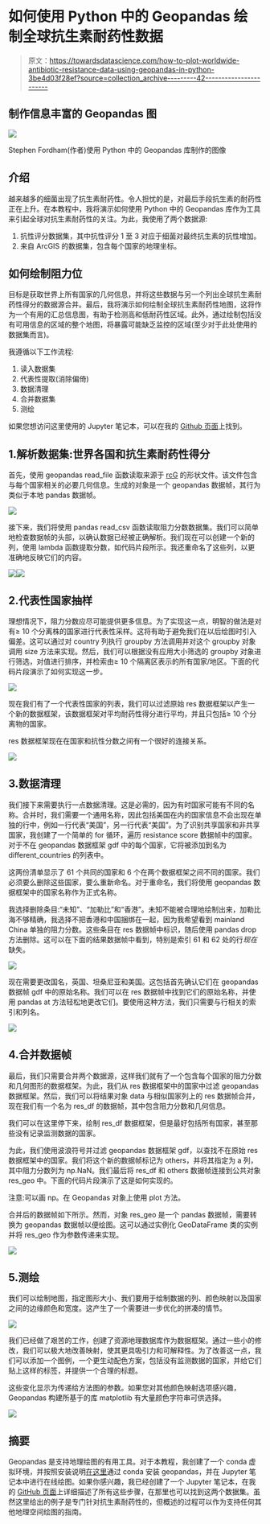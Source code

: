 # 如何使用 Python 中的 Geopandas 绘制全球抗生素耐药性数据

> 原文：<https://towardsdatascience.com/how-to-plot-worldwide-antibiotic-resistance-data-using-geopandas-in-python-3be4d03f28ef?source=collection_archive---------42----------------------->

## 制作信息丰富的 Geopandas 图

![](img/f17b6f84b5945930ee31c871e0f81e38.png)

Stephen Fordham(作者)使用 Python 中的 Geopandas 库制作的图像

## 介绍

越来越多的细菌出现了抗生素耐药性。令人担忧的是，对最后手段抗生素的耐药性正在上升。在本教程中，我将演示如何使用 Python 中的 Geopandas 库作为工具来引起全球对抗生素耐药性的关注。为此，我使用了两个数据源:

1.  抗性评分数据集，其中抗性评分 1 至 3 对应于细菌对最终抗生素的抗性增加。
2.  来自 ArcGIS 的数据集，包含每个国家的地理坐标。

## 如何绘制阻力位

目标是获取世界上所有国家的几何信息，并将这些数据与另一个列出全球抗生素耐药性得分的数据源合并。最后，我将演示如何绘制全球抗生素耐药性地图，这将作为一个有用的汇总信息图，有助于检测高和低耐药性区域。此外，通过绘制包括没有可用信息的区域的整个地图，将暴露可能缺乏监控的区域(至少对于此处使用的数据集而言)。

我遵循以下工作流程:

1.  读入数据集
2.  代表性提取(消除偏倚)
3.  数据清理
4.  合并数据集
5.  测绘

如果您想访问这里使用的 Jupyter 笔记本，可以在我的 [Github 页面](https://github.com/StephenFordham/Geopandas_mapping_tutorial)上找到。

## 1.解析数据集:世界各国和抗生素耐药性得分

首先，使用 geopandas read_file 函数读取来源于 [rcG](https://hub.arcgis.com/datasets/a21fdb46d23e4ef896f31475217cbb08_1?geometry=151.172%2C-89.998%2C-151.172%2C-79.513) 的形状文件。该文件包含与每个国家相关的必要几何信息。生成的对象是一个 geopandas 数据帧，其行为类似于本地 pandas 数据帧。

![](img/59d7c114463c5317ef438765e60c1560.png)

接下来，我们将使用 pandas read_csv 函数读取阻力分数数据集。我们可以简单地检查数据帧的头部，以确认数据已经被正确解析。我们现在可以创建一个新的列，使用 lambda 函数提取分数，如代码片段所示。我还重命名了这些列，以更准确地反映它们的内容。

![](img/c520b4d15902dd8d6ed21808b2a3c713.png)![](img/042f03346e8653f5f5adc67b670d9663.png)

## 2.代表性国家抽样

理想情况下，阻力分数应尽可能提供更多信息。为了实现这一点，明智的做法是对有≥ 10 个分离株的国家进行代表性采样。这将有助于避免我们在以后绘图时引入偏差。这可以通过对 country 列执行 groupby 方法调用并对这个 groupby 对象调用 size 方法来实现。然后，我们可以根据没有应用大小筛选的 groupby 对象进行筛选，对值进行排序，并检索由≥ 10 个隔离区表示的所有国家/地区。下面的代码片段演示了如何实现这一步。

![](img/2d260fee47c832e2c6f3d9fa87920c2e.png)

现在我们有了一个代表性国家的列表，我们可以过滤原始 res 数据框架以产生一个新的数据框架，该数据框架对平均耐药性得分进行平均，并且只包括≥ 10 个分离物的国家。

res 数据框架现在在国家和抗性分数之间有一个很好的连接关系。

![](img/5499ea7b41695e438e45ebe48787eb11.png)

## 3.数据清理

我们接下来需要执行一点数据清理。这是必需的，因为有时国家可能有不同的名称。合并时，我们需要一个通用名称，因此包括美国在内的国家信息不会出现在单独的行中，例如一行代表“美国”，另一行代表“美国”。为了识别共享国家和非共享国家，我创建了一个简单的 for 循环，遍历 resistance score 数据帧中的国家。对于不在 geopandas 数据框架 gdf 中的每个国家，它将被添加到名为 different_countries 的列表中。

这两份清单显示了 61 个共同的国家和 6 个在两个数据框架之间不同的国家。我们必须要么删除这些国家，要么重新命名。对于重命名，我们将使用 geopandas 数据框架中的国家名称作为正式名称。

我选择删除条目:“未知”、“加勒比”和“香港”。未知不能被合理地绘制出来，加勒比海不够精确，我选择不把香港和中国捆绑在一起，因为我希望看到 mainland China 单独的阻力分数。这些条目在 res 数据帧中标识，随后使用 pandas drop 方法删除。这可以在下面的结果数据帧中看到，特别是索引 61 和 62 处的行*现在*缺失。

![](img/abcd0887590bddebb9ac5476df4dd9bb.png)

现在需要更改国名，英国、坦桑尼亚和美国。这包括首先确认它们在 geopandas 数据帧 gdf 中的原始名称。我们可以在 res 数据帧中找到它们的原始名称，并使用 pandas at 方法轻松地更改它们。要使用这种方法，我们只需要与行相关的索引和列名。

![](img/d8ddd11efa9835392e34725f0575e697.png)

## 4.合并数据帧

最后，我们只需要合并两个数据源，这样我们就有了一个包含每个国家的阻力分数和几何图形的数据框架。为此，我们从 res 数据框架中的国家中过滤 geopandas 数据框架。然后，我们可以将结果对象 data 与相似国家列上的 res 数据帧合并，现在我们有一个名为 res_df 的数据帧，其中包含阻力分数和几何信息。

我们可以在这里停下来，绘制 res_df 数据框架，但是最好包括所有国家，甚至那些没有记录监测数据的国家。

为此，我们使用波浪符号并过滤 geopandas 数据框架 gdf，以查找不在原始 res 数据框架中的国家。我们将这个新的数据帧标记为 others，并将其指定为 a 列，其中阻力分数列为 np.NaN。我们最后将 res_df 和 others 数据帧连接到公共对象 res_geo 中。下面的代码片段演示了这是如何实现的。

注意:可以画 np。在 Geopandas 对象上使用 plot 方法。

合并后的数据帧如下所示。然而，对象 res_geo 是一个 pandas 数据帧，需要转换为 geopandas 数据帧以便绘图。这可以通过实例化 GeoDataFrame 类的实例并将 res_geo 作为参数传递来实现。

![](img/b34dd4c43cf50e23b05bc3595134c0a1.png)

## 5.测绘

我们可以绘制地图，指定图形大小、我们要用于绘制数据的列、颜色映射以及国家之间的边缘颜色和宽度。这产生了一个需要进一步优化的拼凑的情节。

![](img/df6802509687ddc76976f661a1efede5.png)

我们已经做了艰苦的工作，创建了资源地理数据库作为数据框架。通过一些小的修改，我们可以极大地改善映射，使其更具吸引力和可解释性。为了改善这一点，我们可以添加一个图例，一个更生动配色方案，包括没有监测数据的国家，并给它们贴上这样的标签，并提供一个合理的标题。

这些变化显示为传递给方法图的参数。如果您对其他颜色映射选项感兴趣，Geopandas 构建所基于的库 matplotlib 有大量颜色字符串可供选择。

![](img/d20c92512e9781188e978577012c5930.png)

## 摘要

Geopandas 是支持地理绘图的有用工具。对于本教程，我创建了一个 conda 虚拟环境，并按照安装说明[在这里](https://geopandas.org/getting_started.html)通过 conda 安装 geopandas，并在 Jupyter 笔记本中进行在线绘图。如果你感兴趣，我已经创建了一个 Jupyter 笔记本，在我的 [GitHub 页面](https://github.com/StephenFordham/Geopandas_mapping_tutorial)上详细描述了所有这些步骤，在那里也可以找到这两个数据集。虽然这里给出的例子是专门针对抗生素耐药性的，但概述的过程可以作为支持任何其他地理空间绘图的指南。